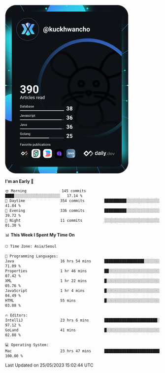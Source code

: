 <a href="https://app.daily.dev/kuckhwancho"><img src="https://github.com/kuckjwi0928/kuckjwi0928/blob/master/devcard.svg" width="400" alt="Kuckjwi Devcard"/></a>

<!--START_SECTION:waka-->
**I'm an Early 🐤** 

```text
🌞 Morning                145 commits         ████░░░░░░░░░░░░░░░░░░░░░   17.14 % 
🌆 Daytime                354 commits         ██████████░░░░░░░░░░░░░░░   41.84 % 
🌃 Evening                336 commits         ██████████░░░░░░░░░░░░░░░   39.72 % 
🌙 Night                  11 commits          ░░░░░░░░░░░░░░░░░░░░░░░░░   01.30 % 
```


📊 **This Week I Spent My Time On** 

```text
🕑︎ Time Zone: Asia/Seoul

💬 Programming Languages: 
Java                     16 hrs 54 mins      ██████████████████░░░░░░░   71.09 % 
Properties               1 hr 46 mins        ██░░░░░░░░░░░░░░░░░░░░░░░   07.42 % 
XML                      1 hr 22 mins        █░░░░░░░░░░░░░░░░░░░░░░░░   05.76 % 
JavaScript               1 hr 4 mins         █░░░░░░░░░░░░░░░░░░░░░░░░   04.49 % 
HTML                     55 mins             █░░░░░░░░░░░░░░░░░░░░░░░░   03.88 % 

🔥 Editors: 
IntelliJ                 23 hrs 6 mins       ████████████████████████░   97.12 % 
GoLand                   41 mins             █░░░░░░░░░░░░░░░░░░░░░░░░   02.88 % 

💻 Operating System: 
Mac                      23 hrs 47 mins      █████████████████████████   100.00 % 
```


 Last Updated on 25/05/2023 15:02:44 UTC
<!--END_SECTION:waka-->

